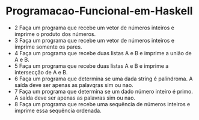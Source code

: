 # Programacao-Funcional-em-Haskell

- 2 Faça um programa que recebe um vetor de números inteiros e imprime o produto dos números.
- 3 Faça um programa que recebe um vetor de números inteiros e imprime somente os pares.
- 4 Faça um programa que recebe duas listas A e B e imprime a união de A e B.
- 5 Faça um programa que recebe duas listas A e B e imprime a intersecção de A e B.
- 6 Faça um programa que determina se uma dada string é palíndroma. A saída deve ser apenas as palavqras sim ou nao.
- 7 Faça um programa que determina se um dado número inteiro é primo. A saída deve ser apenas as palavras sim ou nao.
- 8 Faça um programa que recebe uma sequência de números inteiros e imprime essa sequência ordenada.